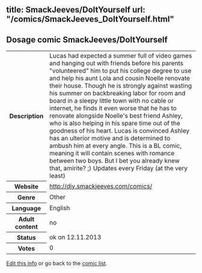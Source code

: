title: SmackJeeves/DoItYourself
url: "/comics/SmackJeeves_DoItYourself.html"
---
Dosage comic SmackJeeves/DoItYourself
-----------------------------------------

<p id="msg"></p>
<script type="text/javascript">
if (window.location.search === '?edit_info_mail=sent_ok') {
  var elem = document.getElementById("msg");
  elem.innerHTML = 'Edited information sucessfully sent for review, which is usually done daily. Thanks!';
  elem.className = 'ok';
}
</script>
<table class="comicinfo">
<tr>
<th>Description</th><td>Lucas had expected a summer full of video games and hanging out with friends before his parents &quot;volunteered&quot; him to put his college degree to use and help his aunt Lola and cousin Noelle renovate their house. Though he is strongly against wasting his summer on backbreaking labor for room and board in a sleepy little town with no cable or internet, he finds it even worse that he has to renovate alongside Noelle's best friend Ashley, who is also helping in his spare time out of the goodness of his heart. Lucas is convinced Ashley has an ulterior motive and is determined to ambush him at every angle. This is a BL comic, meaning it will contain scenes with romance between two boys. But I bet you already knew that, amirite? ;) Updates every Friday (at the very least)</td>
</tr>
<tr>
<th>Website</th><td><a href="http://diy.smackjeeves.com/comics/">http://diy.smackjeeves.com/comics/</a></td>
</tr>
<tr>
<th>Genre</th><td>Other</td>
</tr>
<tr>
<th>Language</th><td>English</td>
</tr>
<tr>
<th>Adult content</th><td>no</td>
</tr>
<tr>
<th>Status</th><td>ok on 12.11.2013</td>
</tr>
<tr>
<th>Votes</th><td>0</td>
</tr>
</table>

[Edit this info](SmackJeeves_DoItYourself_edit.html) or go back to the [comic list](../comic-index.html).
